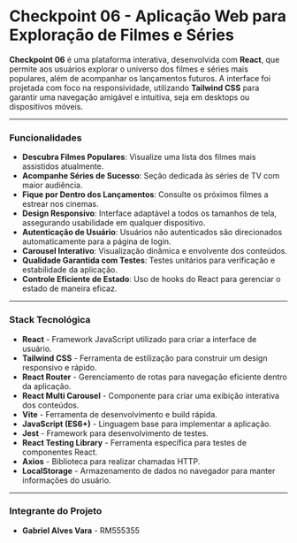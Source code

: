 # Checkpoint 06 - Aplicação Web para Exploração de Filmes e Séries

**Checkpoint 06** é uma plataforma interativa, desenvolvida com **React**, que permite aos usuários explorar o universo dos filmes e séries mais populares, além de acompanhar os lançamentos futuros. A interface foi projetada com foco na responsividade, utilizando **Tailwind CSS** para garantir uma navegação amigável e intuitiva, seja em desktops ou dispositivos móveis.

---

### Funcionalidades

- **Descubra Filmes Populares**: Visualize uma lista dos filmes mais assistidos atualmente.
- **Acompanhe Séries de Sucesso**: Seção dedicada às séries de TV com maior audiência.
- **Fique por Dentro dos Lançamentos**: Consulte os próximos filmes a estrear nos cinemas.
- **Design Responsivo**: Interface adaptável a todos os tamanhos de tela, assegurando usabilidade em qualquer dispositivo.
- **Autenticação de Usuário**: Usuários não autenticados são direcionados automaticamente para a página de login.
- **Carousel Interativo**: Visualização dinâmica e envolvente dos conteúdos.
- **Qualidade Garantida com Testes**: Testes unitários para verificação e estabilidade da aplicação.
- **Controle Eficiente de Estado**: Uso de hooks do React para gerenciar o estado de maneira eficaz.

---

### Stack Tecnológica

- **React** - Framework JavaScript utilizado para criar a interface de usuário.
- **Tailwind CSS** - Ferramenta de estilização para construir um design responsivo e rápido.
- **React Router** - Gerenciamento de rotas para navegação eficiente dentro da aplicação.
- **React Multi Carousel** - Componente para criar uma exibição interativa dos conteúdos.
- **Vite** - Ferramenta de desenvolvimento e build rápida.
- **JavaScript (ES6+)** - Linguagem base para implementar a aplicação.
- **Jest** - Framework para desenvolvimento de testes.
- **React Testing Library** - Ferramenta específica para testes de componentes React.
- **Axios** - Biblioteca para realizar chamadas HTTP.
- **LocalStorage** - Armazenamento de dados no navegador para manter informações do usuário.

---

### Integrante do Projeto

- **Gabriel Alves Vara** - RM555355
